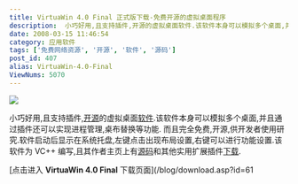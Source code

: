 ```yaml
---
title: VirtuaWin 4.0 Final 正式版下载-免费开源的虚拟桌面程序
description:  小巧好用,且支持插件,开源的虚拟桌面软件.该软件本身可以模拟多个桌面,并且通过插件还可以实现进程管理,桌布替换等功能.而且完全免费,开源,供开发者使用研究.软件启动后显示在系统托盘,左键点击出现布局设置,右键可以进行功能设置.该软件为VC++编写,且其作者主页上有源码和其他实用扩展插件下载.
date: 2008-03-15 11:46:54
category: 应用软件
tags: ['免费网络资源', '开源', '软件', '源码']
post_id: 407
alias: VirtuaWin-4.0-Final
ViewNums: 5070
---
```


![](http://pic.yupoo.com/x-force/7117353d4557/hj2tadhf.jpg)

小巧好用,且支持插件,[开源](/tags/%E5%BC%80%E6%BA%90)的虚拟桌面[软件](/tags/%E8%BD%AF%E4%BB%B6).该软件本身可以模拟多个桌面,并且通过插件还可以实现进程管理,桌布替换等功能.
而且完全免费,开源,供开发者使用研究.软件启动后显示在系统托盘,左键点击出现布局设置,右键可以进行功能设置.该软件为 VC++ 编写,且其作者主页上有[源码](/tags/%E6%BA%90%E7%A0%81)和其他实用扩展插件[下载](/tags/%E4%B8%8B%E8%BD%BDDownload).

[点击进入 **VirtuaWin 4.0 Final** 下载页面](/blog/download.asp?id=61

